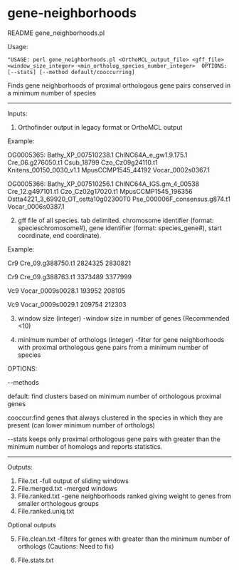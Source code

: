 # gene-neighborhoods
README gene_neighborhoods.pl

Usage:
```
"USAGE: perl gene_neighborhoods.pl <OrthoMCL_output_file> <gff_file> <window_size_integer> <min_ortholog_species_number_integer>  OPTIONS: [--stats] [--method default/cooccurring] 
```

Finds gene neighborhoods of proximal orthologous gene pairs conserved in a minimum number of species

---------------------------------------------------------------------------------

Inputs:

1. Orthofinder output in legacy format or OrthoMCL output

Example:

OG0005365: Bathy_XP_007510238.1 ChlNC64A_e_gw1.9.175.1 Cre_06.g276050.t1 Csub_18799 Czo_Cz09g24110.t1 Knitens_00150_0030_v1.1 MpusCCMP1545_44192 Vocar_0002s0367.1

OG0005366: Bathy_XP_007510256.1 ChlNC64A_IGS.gm_4_00538 Cre_12.g497101.t1 Czo_Cz02g17020.t1 MpusCCMP1545_196356 Ostta4221_3_69920_OT_ostta10g02300T0 Pse_000006F_consensus.g874.t1 Vocar_0006s0387.1

2. gff file of all species. tab delimited. chromosome identifier (format: specieschromosome#), gene identifier (format: species_gene#), start coordinate, end coordinate). 

Example:

Cr9	Cre_09.g388750.t1	2824325	2830821

Cr9	Cre_09.g388763.t1	3373489	3377999

Vc9	Vocar_0009s0028.1	193952	208105

Vc9	Vocar_0009s0029.1	209754	212303


3. window size (integer) -window size in number of genes (Recommended <10)

4. minimum number of orthologs (integer) -filter for gene neighborhoods with proximal orthologous gene pairs from a minimum number of species 


OPTIONS:

--methods

default: find clusters based on minimum number of orthologous proximal genes

cooccur:find genes that always clustered in the species in which they are present (can lower minimum number of orthologs)

--stats
  keeps only proximal orthologous gene pairs with greater than the minimum number of homologs and reports statistics. 

---------------------------------------------------------------------------------

Outputs:

1. File.txt -full output of sliding windows
2. File.merged.txt -merged windows
3. File.ranked.txt -gene neighborhoods ranked giving weight to genes from smaller orthologous groups
4. File.ranked.uniq.txt

Optional outputs

5. File.clean.txt -filters for genes with greater than the minimum number of orthologs (Cautions: Need to fix)

6. File.stats.txt
